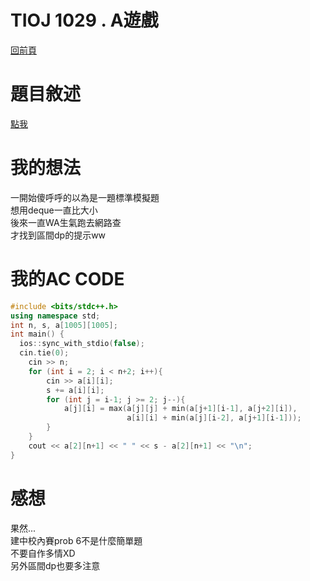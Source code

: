 # TIOJ 1029 . A遊戲
[回前頁](https://whaleon120.github.io/blogs/info/main)
# 題目敘述
[點我](https://tioj.ck.tp.edu.tw/problems/1029)  
# 我的想法  
一開始傻呼呼的以為是一題標準模擬題  
想用deque一直比大小  
後來一直WA生氣跑去網路查  
才找到區間dp的提示ww  
# 我的AC CODE
``` cpp
#include <bits/stdc++.h>
using namespace std;
int n, s, a[1005][1005];
int main() {
  ios::sync_with_stdio(false);
  cin.tie(0);
    cin >> n;
    for (int i = 2; i < n+2; i++){
        cin >> a[i][i];
        s += a[i][i];
        for (int j = i-1; j >= 2; j--){
            a[j][i] = max(a[j][j] + min(a[j+1][i-1], a[j+2][i]),
                          a[i][i] + min(a[j][i-2], a[j+1][i-1]));
        }
    }
    cout << a[2][n+1] << " " << s - a[2][n+1] << "\n";
}

``` 
# 感想  
果然...  
建中校內賽prob 6不是什麼簡單題  
不要自作多情XD  
另外區間dp也要多注意  

